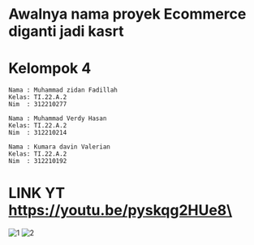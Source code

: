 # Awalnya nama proyek Ecommerce diganti jadi kasrt

# Kelompok 4

~~~
Nama : Muhammad zidan Fadillah
Kelas: TI.22.A.2
Nim  : 312210277

Nama : Muhammad Verdy Hasan
Kelas: TI.22.A.2
Nim  : 312210214

Nama : Kumara davin Valerian
Kelas: TI.22.A.2
Nim  : 312210192
~~~

# LINK YT https://youtu.be/pyskqg2HUe8\

![1](https://github.com/Kudav5/Ecommerce/assets/115553474/3c71d707-e9d4-437c-853f-3882ce24ec40)
![2](https://github.com/Kudav5/Ecommerce/assets/115553474/e48f3e07-8f75-4180-8b59-a128dd65e4ee)
